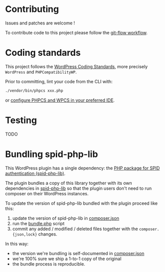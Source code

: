 # Contributing

Issues and patches are welcome !

To contribute code to this project please follow the [git-flow workflow](https://danielkummer.github.io/git-flow-cheatsheet/).

# Coding standards

This project follows the [WordPress Coding Standards](https://github.com/WordPress-Coding-Standards/WordPress-Coding-Standards), more precisely `WordPress` and `PHPCompatibilityWP`.

Prior to committing, lint your code from the CLI with:
```sh
./vendor/bin/phpcs xxx.php
```
or [configure PHPCS and WPCS in your preferred IDE](https://github.com/WordPress-Coding-Standards/WordPress-Coding-Standards#using-phpcs-and-wpcs-from-within-your-ide).

# Testing

TODO

# Bundling spid-php-lib

This WordPress plugin has a single dependency: the [PHP package for SPID authentication (spid-php-lib)](https://github.com/italia/spid-php-lib).

The plugin bundles a copy of this library together with its own dependencies in [spid-php-lib](/spid-php-lib) so that the plugin users don't need to run composer on their WordPress instances.

To update the version of spid-php-lib bundled with the plugin proceed like this:
1. update the version of spid-php-lib in [composer.json](/composer.json)
2. run the [bundle.php](/bundle.php) script
3. commit any added / modified / deleted files together with the `composer.{json,lock}` changes.

In this way:
- the version we're bundling is self-documented in [composer.json](/composer.json)
- we're 100% sure we ship a 1-to-1 copy of the original
- the bundle process is reproducible.
